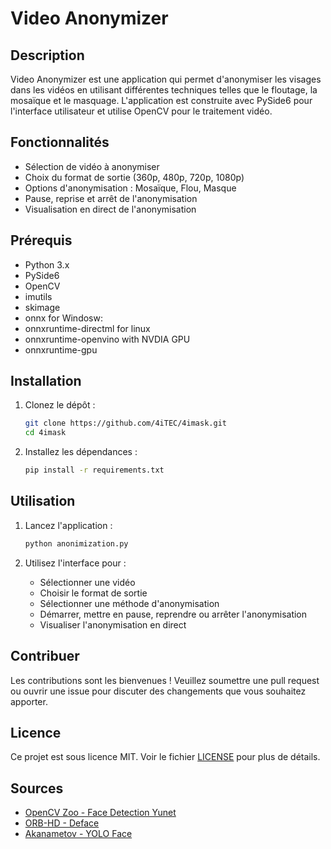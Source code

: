 # Video Anonymizer

## Description

Video Anonymizer est une application qui permet d'anonymiser les visages dans les vidéos en utilisant différentes techniques telles que le floutage, la mosaïque et le masquage. L'application est construite avec PySide6 pour l'interface utilisateur et utilise OpenCV pour le traitement vidéo.

## Fonctionnalités

- Sélection de vidéo à anonymiser
- Choix du format de sortie (360p, 480p, 720p, 1080p)
- Options d'anonymisation : Mosaïque, Flou, Masque
- Pause, reprise et arrêt de l'anonymisation
- Visualisation en direct de l'anonymisation

## Prérequis

- Python 3.x
- PySide6
- OpenCV
- imutils
- skimage
- onnx
for Windosw: 
- onnxruntime-directml
for linux
- onnxruntime-openvino
with NVDIA GPU
- onnxruntime-gpu

## Installation

1. Clonez le dépôt :
    ```bash
    git clone https://github.com/4iTEC/4imask.git
    cd 4imask
    ```

2. Installez les dépendances :
    ```bash
    pip install -r requirements.txt
    ```

## Utilisation

1. Lancez l'application :
    ```bash
    python anonimization.py
    ```

2. Utilisez l'interface pour :
    - Sélectionner une vidéo
    - Choisir le format de sortie
    - Sélectionner une méthode d'anonymisation
    - Démarrer, mettre en pause, reprendre ou arrêter l'anonymisation
    - Visualiser l'anonymisation en direct

## Contribuer

Les contributions sont les bienvenues ! Veuillez soumettre une pull request ou ouvrir une issue pour discuter des changements que vous souhaitez apporter.

## Licence

Ce projet est sous licence MIT. Voir le fichier [LICENSE](LICENSE) pour plus de détails.

## Sources

- [OpenCV Zoo - Face Detection Yunet](https://github.com/opencv/opencv_zoo/tree/main/models/face_detection_yunet)
- [ORB-HD - Deface](https://github.com/ORB-HD/deface)
- [Akanametov - YOLO Face](https://github.com/akanametov/yolo-face)
